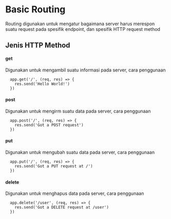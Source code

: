 
# Basic Routing


Routing digunakan untuk mengatur bagaimana server harus merespon suatu request pada spesifik endpoint, dan spesifik HTTP request method

## Jenis HTTP Method

#### get
Digunakan untuk mengambil suatu informasi pada server, cara penggunaan
```http
  app.get('/', (req, res) => {
    res.send('Hello World!')
  })
```

#### post
Digunakan untuk mengirm suatu data pada server, cara penggunaan
```http
  app.post('/', (req, res) => {
    res.send('Got a POST request')
  })
```

#### put
Digunakan untuk mengubah suatu data pada server, cara penggunaan
```http
  app.put('/', (req, res) => {
    res.send('Got a PUT request at /')
  })
```

#### delete
Digunakan untuk menghapus data pada server, cara penggunaan
```http
  app.delete('/user', (req, res) => {
    res.send('Got a DELETE request at /user')
  })
```
